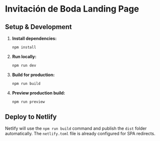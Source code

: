 # Invitación de Boda Landing Page

## Setup & Development

1. **Install dependencies:**
   ```sh
   npm install
   ```
2. **Run locally:**
   ```sh
   npm run dev
   ```
3. **Build for production:**
   ```sh
   npm run build
   ```
4. **Preview production build:**
   ```sh
   npm run preview
   ```

## Deploy to Netlify
Netlify will use the `npm run build` command and publish the `dist` folder automatically. The `netlify.toml` file is already configured for SPA redirects.

